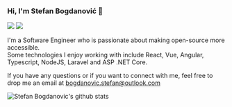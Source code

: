 ### Hi, I'm Stefan Bogdanović 👋

[<img src="https://img.shields.io/badge/linkedin-%230077B5.svg?&style=for-the-badge&logo=linkedin&logoColor=white" />](https://www.linkedin.com/in/bogdanovic-stefan)
[<img src="https://img.shields.io/badge/facebook-%230077B5.svg?&style=for-the-badge&logo=facebook&logoColor=white&color=4267B2" />](https://www.facebook.com/Brateu)

<!-- [<img src="https://img.shields.io/badge/personal_website-%230077B5.svg?&style=for-the-badge&color=ef6c00" />](https://stefan-bogdanovic.now.sh) -->


I'm a Software Engineer who is passionate about making open-source more accessible. <br />
Some technologies I enjoy working with include React, Vue, Angular, Typescript, NodeJS, Laravel and ASP .NET Core.  <br />

If you have any questions or if you want to connect with me, feel free to drop me an email at bogdanovic.stefan@outlook.com
  
  ![Stefan Bogdanovic's github stats](https://github-readme-stats.vercel.app/api?username=CerealKiller97&count_private=true&show_icons=true)
  <!-- ![Top Langs](https://github-readme-stats.vercel.app/api/top-langs/?username=CerealKiller97&hide=css,html) -->

<!---
## Find me around the web 🌎: <a href="https://github.com/CerealKiller97"><img align="left" width="150" height="150" src="https://github.com/CerealKiller97/CerealKiller97/blob/master/octocat.png"></a>
  - <a href="">Website</a>
  - <a href="https://www.linkedin.com/in/bogdanovic-stefan/">LinkedIn</a> 💼 -->

<!--
**CerealKiller97/CerealKiller97** is a ✨ _special_ ✨ repository because its `README.md` (this file) appears on your GitHub profile.

Here are some ideas to get you started:

- 🔭 I’m currently working on ...
- 🌱 I’m currently learning ...
- 👯 I’m looking to collaborate on ...
- 🤔 I’m looking for help with ...
- 💬 Ask me about ...
- 📫 How to reach me: ...
- 😄 Pronouns: ...
- ⚡ Fun fact: ...
-->
